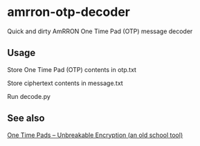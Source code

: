# amrron-otp-decoder

Quick and dirty AmRRON One Time Pad (OTP) message decoder

## Usage

Store One Time Pad (OTP) contents in otp.txt

Store ciphertext contents in message.txt

Run decode.py

## See also

[One Time Pads – Unbreakable Encryption (an old school tool)](https://amrron.com/2015/06/01/one-time-pads-unbreakable-encryption-an-old-school-tool/)
